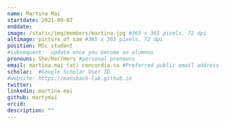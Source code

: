 ```yaml
---
name: Martina Mai
startdate: 2021-09-07
enddate: 
image: /static/img/members/martina.jpg #365 x 365 pixels, 72 dpi
altimage: picture of sam #365 x 365 pixels, 72 dpi
position: MSc student
#subsequent:  update once you become an alumnus
pronouns: She/Her/Hers #personal pronouns
email: martina.mai (at) concordia.ca #Preferred public email address
scholar:  #Google Scholar User ID
#website: https://mansbach-lab.github.io
twitter: 
linkedin: martina-mai
github: martymai
orcid: 
description: ""
---
```

